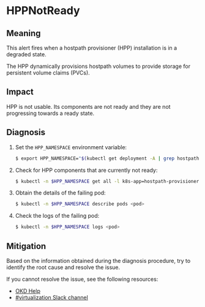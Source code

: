 # HPPNotReady

## Meaning

This alert fires when a hostpath provisioner (HPP) installation is in a degraded
state.

The HPP dynamically provisions hostpath volumes to provide storage for
persistent volume claims (PVCs).  

## Impact

HPP is not usable. Its components are not ready and they are not progressing
towards a ready state.

## Diagnosis

1. Set the `HPP_NAMESPACE` environment variable:

   ```bash
   $ export HPP_NAMESPACE="$(kubectl get deployment -A | grep hostpath-provisioner-operator | awk '{print $1}')"
   ```

2. Check for HPP components that are currently not ready:

   ```bash
   $ kubectl -n $HPP_NAMESPACE get all -l k8s-app=hostpath-provisioner
   ```

3. Obtain the details of the failing pod:

   ```bash
   $ kubectl -n $HPP_NAMESPACE describe pods <pod>
   ```

4. Check the logs of the failing pod:

   ```bash
   $ kubectl -n $HPP_NAMESPACE logs <pod>
   ```

## Mitigation

Based on the information obtained during the diagnosis procedure, try to
identify the root cause and resolve the issue.

<!--DS: If you cannot resolve the issue, log in to the
link:https://access.redhat.com[Customer Portal] and open a support case,
attaching the artifacts gathered during the diagnosis procedure.-->

<!--USstart-->
If you cannot resolve the issue, see the following resources:

- [OKD Help](https://www.okd.io/help/)
- [#virtualization Slack channel](https://kubernetes.slack.com/channels/virtualization)
<!--USend-->
